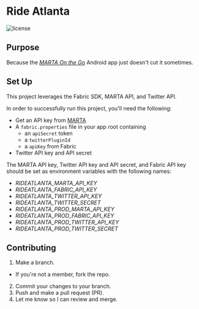 # Ride Atlanta

![license](https://img.shields.io/badge/license-MIT-blue.svg)

## Purpose
Because the *[MARTA On the Go](http://www.itsmarta.com/)* Android app just doesn't cut it sometimes.

## Set Up

This project leverages the Fabric SDK, MARTA API, and Twitter API.

In order to successfully run this project, you'll need the following:

* Get an API key from [MARTA](http://www.itsmarta.com/)
* A `fabric.properties` file in your app root containing
    * an `apiSecret` token
    * a `twitterPluginId`
    * a `apiKey` from Fabric
* Twitter API key and API secret

The MARTA API key, Twitter API key and API secret, and Fabric API key should be set as environment
variables with the following names:

* *RIDEATLANTA_MARTA_API_KEY*
* *RIDEATLANTA_FABRIC_API_KEY*
* *RIDEATLANTA_TWITTER_API_KEY*
* *RIDEATLANTA_TWITTER_SECRET*
* *RIDEATLANTA_PROD_MARTA_API_KEY*
* *RIDEATLANTA_PROD_FABRIC_API_KEY*
* *RIDEATLANTA_PROD_TWITTER_API_KEY*
* *RIDEATLANTA_PROD_TWITTER_SECRET*


## Contributing

1. Make a branch.
  * If you're not a member, fork the repo.
2. Commit your changes to your branch.
3. Push and make a pull request (PR).
4. Let me know so I can review and merge.